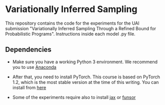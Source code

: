 # Variationally Inferred Sampling

This repository contains the code for the experiments for the UAI submission "Variationally Inferred Sampling Through a Refined Bound for Probabilistic Programs". Instructions inside each model .py file.

## Dependencies

* Make sure you have a working Python 3 environment. We recommend you to use [Anaconda](https://www.anaconda.com/distribution/)

* After that, you need to install PyTorch. This course is based on PyTorch 1.2, which is the most stable version at the time of this writing. You can install from [here](https://pytorch.org/)

* Some of the experiments require also to install [jax](https://github.com/google/jax/) or [funsor](https://github.com/pyro-ppl/funsor/)
